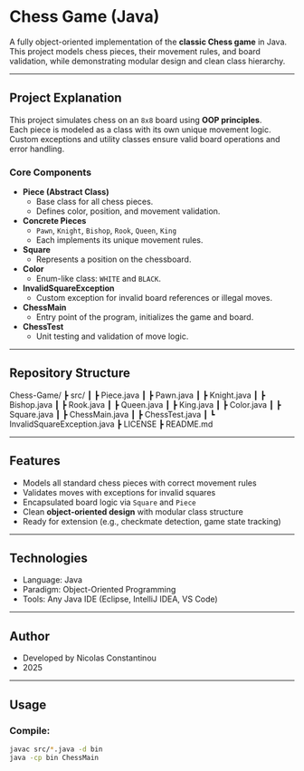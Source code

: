 # Chess Game (Java)

A fully object-oriented implementation of the **classic Chess game** in Java.  
This project models chess pieces, their movement rules, and board validation, while demonstrating modular design and clean class hierarchy.

---

## Project Explanation
This project simulates chess on an `8x8` board using **OOP principles**.  
Each piece is modeled as a class with its own unique movement logic.  
Custom exceptions and utility classes ensure valid board operations and error handling.

### Core Components
- **Piece (Abstract Class)**  
  - Base class for all chess pieces.  
  - Defines color, position, and movement validation.
- **Concrete Pieces**  
  - `Pawn`, `Knight`, `Bishop`, `Rook`, `Queen`, `King`  
  - Each implements its unique movement rules.
- **Square**  
  - Represents a position on the chessboard.
- **Color**  
  - Enum-like class: `WHITE` and `BLACK`.
- **InvalidSquareException**  
  - Custom exception for invalid board references or illegal moves.
- **ChessMain**  
  - Entry point of the program, initializes the game and board.
- **ChessTest**  
  - Unit testing and validation of move logic.

---

## Repository Structure
Chess-Game/
┣ src/
┃ ┣ Piece.java
┃ ┣ Pawn.java
┃ ┣ Knight.java
┃ ┣ Bishop.java
┃ ┣ Rook.java
┃ ┣ Queen.java
┃ ┣ King.java
┃ ┣ Color.java
┃ ┣ Square.java
┃ ┣ ChessMain.java
┃ ┣ ChessTest.java
┃ ┗ InvalidSquareException.java
┣ LICENSE
┣ README.md

---

## Features
- Models all standard chess pieces with correct movement rules
- Validates moves with exceptions for invalid squares
- Encapsulated board logic via `Square` and `Piece`
- Clean **object-oriented design** with modular class structure
- Ready for extension (e.g., checkmate detection, game state tracking)

---

## Technologies
- Language: Java
- Paradigm: Object-Oriented Programming
- Tools: Any Java IDE (Eclipse, IntelliJ IDEA, VS Code)

---

## Author
- Developed by Nicolas Constantinou
- 2025

---

## Usage

### Compile:
```bash
javac src/*.java -d bin
java -cp bin ChessMain
